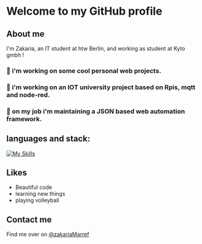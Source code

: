 # Welcome to my GitHub profile

## About me
I'm Zakaria, an IT student at htw Berlin, and working as student at Kyto gmbh ! 

###  🧶 i'm working on some cool personal web projects.
###  🧶 i'm working on an IOT university project based on Rpis, mqtt and node-red.
###  🍿 on my job i'm maintaining a JSON based web automation framework.

 ## languages and stack: 
[![My Skills](https://skillicons.dev/icons?i=js,python,git,react,postgres,flutter,linux,docker,nodejs&perline=4)](https://skillicons.dev)

## Likes
* Beautiful code
* learning new things
* playing volleyball


## Contact me
Find me over on  [@zakariaMarref](https://www.linkedin.com/in/zakariamarref/)
